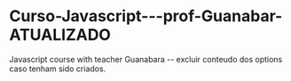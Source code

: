 # Curso-Javascript---prof-Guanabar-ATUALIZADO
Javascript course with teacher Guanabara
-- excluir conteudo dos options caso tenham sido criados.
